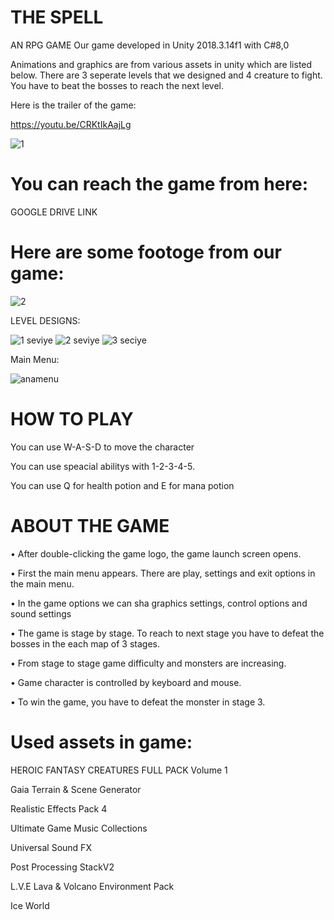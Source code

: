 # THE SPELL
AN RPG GAME 
Our game developed in Unity 2018.3.14f1 with  C#8,0

Animations and graphics are from various assets in unity which are listed below.
There are 3 seperate levels that we designed and 4 creature to fight.
You have to beat the bosses to reach the next level.

Here is the trailer of the game:

https://youtu.be/CRKtIkAajLg

![1](https://user-images.githubusercontent.com/41696219/82714282-87776e00-9c96-11ea-909f-bf0741225b25.png)

# You can reach the game from here: 

GOOGLE DRIVE LINK

# Here are some footoge from our game:

![2](https://user-images.githubusercontent.com/41696219/82715641-c14b7300-9c9c-11ea-9b69-3a770c4527ae.PNG)


LEVEL DESIGNS:


![1 seviye](https://user-images.githubusercontent.com/41696219/82716144-b0036600-9c9e-11ea-962b-0fae5581da0d.PNG)
![2 seviye](https://user-images.githubusercontent.com/41696219/82716148-b265c000-9c9e-11ea-98e7-2ae2d3ef6f1c.PNG)
![3 seciye](https://user-images.githubusercontent.com/41696219/82716151-b2fe5680-9c9e-11ea-9982-f1f23ca82516.PNG)

Main Menu:

![anamenu](https://user-images.githubusercontent.com/41696219/82716159-bdb8eb80-9c9e-11ea-8983-4bb9b2419005.PNG)

# HOW TO PLAY

You can use W-A-S-D to move the character

You can use speacial abilitys with 1-2-3-4-5.

You can use Q for health potion and E for mana potion

# ABOUT THE GAME

• After double-clicking the game logo, the game launch screen opens.

• First the main menu appears. There are play, settings and exit options in the main menu.

• In the game options we can sha graphics settings, control options and sound settings

• The game is stage by stage. To reach to next stage you have to defeat the bosses in the each map of 3 stages.

• From stage to stage game difficulty and monsters are increasing.

• Game character is controlled by keyboard and mouse.

• To win the game, you have to defeat the monster in stage 3.


# Used assets in game: 

HEROIC FANTASY CREATURES FULL PACK Volume 1

Gaia Terrain & Scene Generator

Realistic Effects Pack 4

Ultimate Game Music Collections

Universal Sound FX

Post Processing StackV2

L.V.E Lava & Volcano Environment Pack

Ice World

